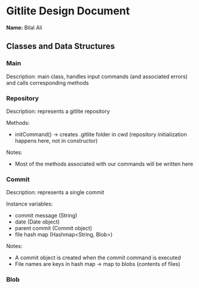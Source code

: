 # Gitlite Design Document

**Name:** Bilal Ali

## Classes and Data Structures

### Main

Description: main class, handles input commands (and associated errors) and calls corresponding methods

### Repository

Description: represents a gitlite repository

Methods:
- initCommand() -> creates .gitlite folder in cwd (repository initialization happens here, not in constructor)

Notes:
- Most of the methods associated with our commands will be written here

### Commit

Description: represents a single commit

Instance variables:
- commit message (String)
- date (Date object)
- parent commit (Commit object)
- file hash map (Hashmap<String, Blob>)

Notes:
- A commit object is created when the commit command is executed
- File names are keys in hash map -> map to blobs (contents of files)

### Blob
